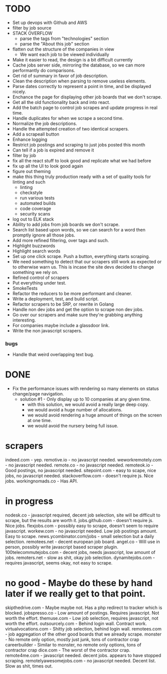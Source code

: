 # TODO
- Set up devops with Github and AWS
- filter by job source
- STACK OVERFLOW
	- parse the tags from "technologies" section
	- parse the "About this job" section
- flatten out the structure of the companies in view
	- We want each job to be viewed individually
- Make it easier to read, the design is a bit difficult currently
- Cache jobs server side, mirroring the database, so we can more performantly do comparisons.
- Get rid of summary in favor of job description.
- Clean the description when parsing to remove useless elements.
- Parse dates correctly to represent a point in time, and be displayed nicely.
- Enchance the page for displaying other job boards that we don't scrape.
- Get all the old functionality back and into react.
- Add the batch page to control job scrapes and update progress in real time.
- Handle duplicates for when we scrape a second time.
- Normalize the job descriptions.
- Handle the attempted creation of two identical scrapers.
- Add a scrapeall button
- Enhance logging 
- Restrict job postings and scraping to just jobs posted this month
- Can tell if a job is expired and remove it
- filter by job
- fix all the react stuff to look good and replicate what we had before
- fix up all the UI to look good again
- figure out theming
- make this thing truly production ready with a set of quality tools for linting and such
	- linting
	- checkstyle
	- run various tests
	- automated builds
	- code coverage
	- security scans
- log out to ELK stack
- Ability to add jobs from job boards we don't scrape.
- Search list based upon words, so we can search for a word then promptly ignore all those jobs.
- Add more refined filtering, over tags and such.
- Highlight buzzwords
- Highlight search words
- Set up one click scrape. Push a button, everything starts scraping.
- We need something to detect that our scrapers still work as expected
	or to otherwise warn us. This is incase the site devs decided to
	change something we rely on.
- Refined control of scrapers
- Put everything under test.
- SmokeTests
- Refactor the reducers to be more performant and cleaner.
- Write a deployment, test, and build script.
- Refactor scrapers to be SRP, or rewrite in Golang
- Handle non dev jobs and get the option to scrape non dev jobs.
- Go over our scrapers and make sure they're grabbing anything interesting.
- For companies maybe include a glassdoor link.
- Write the non javascript scrapers.

### bugs
- Handle that weird overlapping text bug.

# DONE
- Fix the performance issues with rendering so many elements on status change/page navigation.
	- solution \#1 - Only display up to 10 companies at any given time.
		- with this solution, we would avoid a really large deep copy.
		- we would avoid a huge number of allocations.
		- we would avoid rendering a huge amount of things on the screen at one time.
		- we would avoid the nursery being full issue.


# scrapers
indeed.com - yep.
remotive.io - no javascript needed.
weworkremotely.com - no javascript needed.
remote.co - no javascript needed.
remoteok.io - Good postings, no javascript needed.
sitepoint.com - easy to scape, nice jobs, no javascript needed.
stackoverflow.com - doesn't require js. Nice jobs. 
workingnomads.co - Has API.

# in progress
nodesk.co - javascript required, decent job selection, site will be difficult to scrape,
	but the results are worth it.
jobs.github.com - doesn't require js. Nice jobs.
flexjobs.com - possibly easy to scrape, doesn't seem to require javascript.
workew.com - no javascript needed. Low job postings amount. Easy to scrape.
news.ycombinator.com/jobs - small selection but a daily selection.
remotees.net - decent european job board.
angel.co - Will use in person, possibly write javascript based scraper plugin.
100telecommutejobs.com - decent jobs, needs javascript, low amount of jobs.
remoters.net - slow as shit, okay job selection.
dynamitejobs.com - requires javascript, seems okay, not easy to scrape.

# no good - Maybe do these by hand later if we really get to that point.
skipthedrive.com - Maybe maybe not. Has a php redirect to tracker which is blocked.
jobspresso.co - Low amount of postings. Requires javascript. Not worth the effort.
themuse.com - Low job selection, requires javascript, not worth the effort.
outsourcely.com - Behind login wall. Contract work.
virtualvocations.com - Shitty job selection, behind login wall.
remotees.com - job aggregation of the other good boards that we already scrape.
monster - No remote only option, mostly just junk, tons of contractor crap
careerbuilder - Similar to monster, no remote only options, tons of contractor crap
dice.com - The worst of the contractor crap.
remote4me.com - javascript needed. decent jobs. appears to have stopped scraping.
remotelyawesomejobs.com - no javascript needed. Decent list. Slow as shit, times out. 
